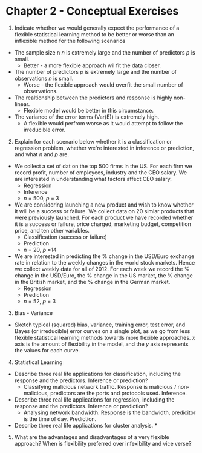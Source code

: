 # Chapter 2 - Conceptual Exercises

1) Indicate whether we would generally expect the performance of a flexible statistical learning method to be better or worse than an inflexible method for the following scenarios

* The sample size n *n* is extremely large and the number of predictors *p* is small.
    * Better - a more flexible approach wil fit the data closer.
* The number of predictors *p* is extremely large and the number of observations *n* is small.
    * Worse - the flexible approach would overfit the small number of observations.
* The realtionship between the predictors and response is highly non-linear.
    * Flexible model would be better in this circumstance.
* The variance of the error terms (Var(E)) is extremely high.
    * A flexible would perfrom worse as it would attempt to follow the irreducible error.

2) Explain for each scenario below whether it is a classification or regression problem, whether we're interested in inference or prediction, and what *n* and *p* are.

* We collect a set of dat on the top 500 firms in the US. For each firm we record profit, number of employees, industry and the CEO salary. We are interested in understanding what factors affect CEO salary.
    * Regression
    * Inference
    * *n* = 500, *p* = 3
* We are considering launching a new product and wish to know whether it will be a success or failure. We collect data on 20 simlar products that were previously launched. For each product we have recorded whether it is a success or failure, price charged, marketing budget, competition price, and ten other variables.
    * Classification (success or failure)
    * Prediction
    * *n* = 20, *p* =14
* We are interested in predicting the % change in the USD/Euro exchange rate in relation to the weekly changes in the world stock markets. Hence we collect weekly data for all of 2012. For each week we record the % change in the USD/Euro, the % change in the US market, the % change in the British market, and the % change in the German market.
    * Regression
    * Prediction
    * *n* = 52, *p* = 3

3) Bias - Variance

* Sketch typical (squared) bias, variance, training error, test error, and Bayes (or irreducible) error curves on a single plot, as we go from less flexible statistical learning methods towards more flexible approaches. *x* axis is the amount of flexibility in the model, and the *y* axis represents the values for each curve.

4) Statistical Learning

* Describe three real life applications for classification, including the response and the predictors. Inference or prediction?
    * Classifying malicious network traffic. Response is malicious / non-malicious, predictors are the ports and protocols used. Inference.
* Describe three real life applications for regression, including the response and the predictors. Inference or prediction?
    * Analysing network bandwidth. Response is the bandwidth, predicitor is the time of day. Prediction.
* Describe three real life applications for cluster analysis.
    * 

5) What are the advantages and disadvantages of a very flexible approach? When is flexibility preferred over infexibility and vice verse?

